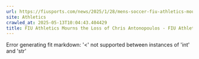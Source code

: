 ```yaml
---
url: https://fiusports.com/news/2025/1/28/mens-soccer-fiu-athletics-mourns-the-loss-of-chris-antonopoulos.aspx
site: Athletics
crawled_at: 2025-05-13T10:04:43.404429
title: FIU Athletics Mourns the Loss of Chris Antonopoulos - FIU Athletics
---
```


Error generating fit markdown: '<' not supported between instances of 'int' and 'str'
